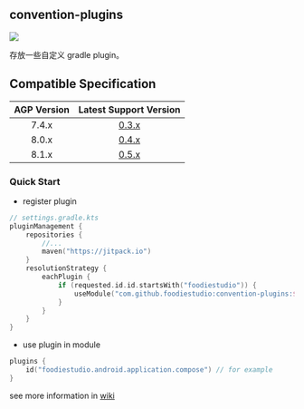 ## convention-plugins
[![](https://jitpack.io/v/foodiestudio/convention-plugins.svg)](https://jitpack.io/#foodiestudio/convention-plugins)

存放一些自定义 gradle plugin。

## Compatible Specification

| AGP Version |                             Latest Support Version                             |
|:-----------:|:------------------------------------------------------------------------------:|
|    7.4.x    | [0.3.x](https://github.com/foodiestudio/convention-plugins/releases/tag/0.3.0) |
|    8.0.x    | [0.4.x](https://github.com/foodiestudio/convention-plugins/releases/tag/0.4.0) |
|    8.1.x    | [0.5.x](https://github.com/foodiestudio/convention-plugins/releases/tag/0.5.1) |

### Quick Start

- register plugin
```kotlin
// settings.gradle.kts
pluginManagement {
    repositories {
        //...
        maven("https://jitpack.io")
    }
    resolutionStrategy {
        eachPlugin {
            if (requested.id.id.startsWith("foodiestudio")) {
                useModule("com.github.foodiestudio:convention-plugins:$version")
            }
        }
    }
}
```
- use plugin in module
```kotlin
plugins {
    id("foodiestudio.android.application.compose") // for example
}
```

see more information in [wiki](https://github.com/foodiestudio/convention-plugins/wiki)
